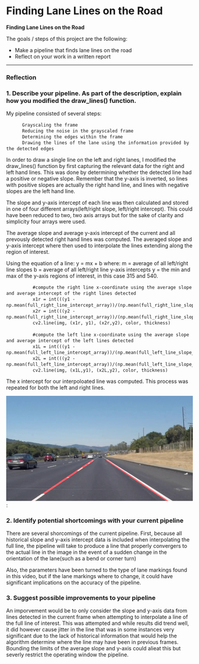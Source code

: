 # **Finding Lane Lines on the Road** 


**Finding Lane Lines on the Road**

The goals / steps of this project are the following:
* Make a pipeline that finds lane lines on the road
* Reflect on your work in a written report


[//]: # (Image References)

[image1]: ./images/SolidWhiteRight1.jpg

---

### Reflection

### 1. Describe your pipeline. As part of the description, explain how you modified the draw_lines() function.

My pipeline consisted of several steps:

          Grayscaling the frame
          Reducing the noise in the grayscaled frame
          Determining the edges within the frame
          Drawing the lines of the lane using the information provided by the detected edges
          
In order to draw a single line on the left and right lanes, I modified the draw_lines() function by first capturing the relevant data for the right and left hand lines. This was done by determining whether the detected line had a positive or negative slope. Remember that the y-axis is inverted, so lines with positive slopes are actually the right hand line, and lines with negative slopes are the left hand line. 

The slope and y-axis intercept of each line was then calculated and stored in one of four different arrays(left/right slope, left/right intercept). This could have been reduced to two, two axis arrays but for the sake of clarity and simplicity four arrays were used.

The average slope and average y-axis intercept of the current and all prevously detected right hand lines was computed. The averaged slope and y-axis intercept where then used to interpolate the lines extending along the region of interest.

Using the equation of a line: y = mx + b where: 
          m = average of all left/right line slopes
          b = average of all left/right line y-axis intercepts
          y = the min and max of the y-axis regions of interest, in this case 315 and 540.
          
          
              #compute the right line x-coordinate using the average slope and average intercept of the right lines detected 
              x1r = int(((y1 - np.mean(full_right_line_intercept_array))/(np.mean(full_right_line_slope_array))))
              x2r = int(((y2 - np.mean(full_right_line_intercept_array))/(np.mean(full_right_line_slope_array))))
              cv2.line(img, (x1r, y1), (x2r,y2), color, thickness)
        
              #compute the left line x-coordinate using the average slope and average intercept of the left lines detected
              x1L = int(((y1 - np.mean(full_left_line_intercept_array))/(np.mean(full_left_line_slope_array))))
              x2L = int(((y2 - np.mean(full_left_line_intercept_array))/(np.mean(full_left_line_slope_array))))
              cv2.line(img, (x1L,y1), (x2L,y2), color, thickness)  
 
The x intercept for our interpoloated line was computed. This process was repeated for both the left and right lines.

![image1]:

### 2. Identify potential shortcomings with your current pipeline

There are several shorcomings of the current pipeline. First, because all historical slope and y-axis intercept data is included when interpolating the full line, the pipeline will take to produce a line that properly convergers to the actual line in the image in the event of a sudden change in the orientation of the lane(such as a bend or corner turn)

Also, the parameters have been turned to the type of lane markings found in this video, but if the lane markings where to change, it could have significant implications on the accuracy of the pipeline.


### 3. Suggest possible improvements to your pipeline

An imporvement would be to only consider the slope and y-axis data from lines detected in the current frame when attempting to interpolate a line of the full line of interest. This was attempted and while results did trend well, it did however cause jitter in the line that was in some instances very significant due to the lack of historical information that would help the algorithm determine where the line may have been in previous frames. Bounding the limits of the average slope and y-axis could alieat this but severly restrict the operating window the pipeline.
